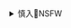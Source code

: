 <details><summary>慎入🔞NSFW</summary>

Not Safe For Work
![](https://upload.wikimedia.org/wikipedia/commons/thumb/d/d3/Biohazard_Symbol_Specification.png/210px-Biohazard_Symbol_Specification.png)

<details><summary><b>风险自理Use At Your Own Risk🈲</summary>

### 左利き
@sangeriya
`20年4月13`
`EVfG7D8UMAcGLY4 (1362×1890)`<br>
![](https://pbs.twimg.com/media/EVfG7D8UMAcGLY4?format=jpg&name=orig)

`EVaboDLUEAEXZ6U (1362×1891)`<br>
![](https://pbs.twimg.com/media/EVaboDLUEAEXZ6U?format=jpg&name=orig)

`EVQsiaoVAAEfas1 (2951×4096)`<br>
![](https://pbs.twimg.com/media/EVQsiaoVAAEfas1?format=jpg&name=orig)

`EUR9L_HU0AE98ZV (2575×3603)`<br>
![](https://pbs.twimg.com/media/EUR9L_HU0AE98ZV?format=jpg&name=orig)

`EUR9NdEUMAIE0qQ (2928×4096)`<br>
![](https://pbs.twimg.com/media/EUR9NdEUMAIE0qQ?format=jpg&name=orig)

`EUR9PHVU4AAlVDW (2928×4096)`<br>
![](https://pbs.twimg.com/media/EUR9PHVU4AAlVDW?format=jpg&name=orig)

`EUR9UK9UMAMaHph (2928×4096)`<br>
![](https://pbs.twimg.com/media/EUR9UK9UMAMaHph?format=jpg&name=orig)

`EUR90YoU0AA9LVv (2928×4096)`<br>
![](https://pbs.twimg.com/media/EUR90YoU0AA9LVv?format=jpg&name=orig)

`EUR91iCVAAIuWFS (2928×4096)`<br>
![](https://pbs.twimg.com/media/EUR91iCVAAIuWFS?format=jpg&name=orig)

`20年3月29`

Uthstar
`ETSoN0bUYAAVWg_ (2000×2000)`<br>
![](https://pbs.twimg.com/media/ETSoN0bUYAAVWg_?format=jpg&name=orig)

</details>
</details>
